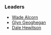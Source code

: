### Leaders
* [Wade Alcorn](mailto:)
* [Glyn Geoghegan](mailto:glyng@owasp.org)
* [Dale Hewitson](mailto:dale.hewitson@owasp.org)
